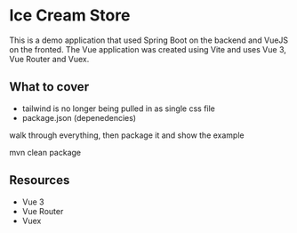# Ice Cream Store 

This is a demo application that used Spring Boot on the backend and VueJS on the fronted. The Vue application was
created using Vite and uses Vue 3, Vue Router and Vuex.

## What to cover

- tailwind is no longer being pulled in as single css file
- package.json (depenedencies) 

walk through everything, then package it and show the example

mvn clean package 


## Resources

- Vue 3
- Vue Router
- Vuex

